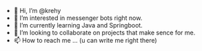 - 👋 Hi, I’m @krehy
- 👀 I’m interested in messenger bots right now.
- 🌱 I’m currently learning Java and Springboot.
- 💞️ I’m looking to collaborate on projects that make sence for me.
- 📫 How to reach me ... (u can write me right there)

<!---
krehy/krehy is a ✨ special ✨ repository because its `README.md` (this file) appears on your GitHub profile.
You can click the Preview link to take a look at your changes.
--->
